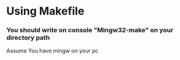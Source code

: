 # Using Makefile
### You should write on console "Mingw32-make" on your directory path
Assume You have mingw on your pc
